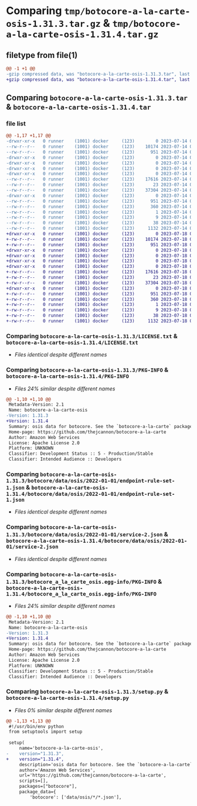 # Comparing `tmp/botocore-a-la-carte-osis-1.31.3.tar.gz` & `tmp/botocore-a-la-carte-osis-1.31.4.tar.gz`

## filetype from file(1)

```diff
@@ -1 +1 @@
-gzip compressed data, was "botocore-a-la-carte-osis-1.31.3.tar", last modified: Fri Jul 14 01:46:26 2023, max compression
+gzip compressed data, was "botocore-a-la-carte-osis-1.31.4.tar", last modified: Tue Jul 18 01:55:23 2023, max compression
```

## Comparing `botocore-a-la-carte-osis-1.31.3.tar` & `botocore-a-la-carte-osis-1.31.4.tar`

### file list

```diff
@@ -1,17 +1,17 @@
-drwxr-xr-x   0 runner    (1001) docker     (123)        0 2023-07-14 01:46:26.038826 botocore-a-la-carte-osis-1.31.3/
--rw-r--r--   0 runner    (1001) docker     (123)    10174 2023-07-14 01:46:25.000000 botocore-a-la-carte-osis-1.31.3/LICENSE.txt
--rw-r--r--   0 runner    (1001) docker     (123)      951 2023-07-14 01:46:26.038826 botocore-a-la-carte-osis-1.31.3/PKG-INFO
-drwxr-xr-x   0 runner    (1001) docker     (123)        0 2023-07-14 01:46:26.038826 botocore-a-la-carte-osis-1.31.3/botocore/
-drwxr-xr-x   0 runner    (1001) docker     (123)        0 2023-07-14 01:46:26.038826 botocore-a-la-carte-osis-1.31.3/botocore/data/
-drwxr-xr-x   0 runner    (1001) docker     (123)        0 2023-07-14 01:46:26.038826 botocore-a-la-carte-osis-1.31.3/botocore/data/osis/
-drwxr-xr-x   0 runner    (1001) docker     (123)        0 2023-07-14 01:46:26.038826 botocore-a-la-carte-osis-1.31.3/botocore/data/osis/2022-01-01/
--rw-r--r--   0 runner    (1001) docker     (123)    17616 2023-07-14 01:45:45.000000 botocore-a-la-carte-osis-1.31.3/botocore/data/osis/2022-01-01/endpoint-rule-set-1.json
--rw-r--r--   0 runner    (1001) docker     (123)       23 2023-07-14 01:45:45.000000 botocore-a-la-carte-osis-1.31.3/botocore/data/osis/2022-01-01/paginators-1.json
--rw-r--r--   0 runner    (1001) docker     (123)    37304 2023-07-14 01:45:45.000000 botocore-a-la-carte-osis-1.31.3/botocore/data/osis/2022-01-01/service-2.json
-drwxr-xr-x   0 runner    (1001) docker     (123)        0 2023-07-14 01:46:26.038826 botocore-a-la-carte-osis-1.31.3/botocore_a_la_carte_osis.egg-info/
--rw-r--r--   0 runner    (1001) docker     (123)      951 2023-07-14 01:46:26.000000 botocore-a-la-carte-osis-1.31.3/botocore_a_la_carte_osis.egg-info/PKG-INFO
--rw-r--r--   0 runner    (1001) docker     (123)      360 2023-07-14 01:46:26.000000 botocore-a-la-carte-osis-1.31.3/botocore_a_la_carte_osis.egg-info/SOURCES.txt
--rw-r--r--   0 runner    (1001) docker     (123)        1 2023-07-14 01:46:26.000000 botocore-a-la-carte-osis-1.31.3/botocore_a_la_carte_osis.egg-info/dependency_links.txt
--rw-r--r--   0 runner    (1001) docker     (123)        9 2023-07-14 01:46:26.000000 botocore-a-la-carte-osis-1.31.3/botocore_a_la_carte_osis.egg-info/top_level.txt
--rw-r--r--   0 runner    (1001) docker     (123)       38 2023-07-14 01:46:26.038826 botocore-a-la-carte-osis-1.31.3/setup.cfg
--rw-r--r--   0 runner    (1001) docker     (123)     1132 2023-07-14 01:46:25.000000 botocore-a-la-carte-osis-1.31.3/setup.py
+drwxr-xr-x   0 runner    (1001) docker     (123)        0 2023-07-18 01:55:23.680278 botocore-a-la-carte-osis-1.31.4/
+-rw-r--r--   0 runner    (1001) docker     (123)    10174 2023-07-18 01:55:23.000000 botocore-a-la-carte-osis-1.31.4/LICENSE.txt
+-rw-r--r--   0 runner    (1001) docker     (123)      951 2023-07-18 01:55:23.680278 botocore-a-la-carte-osis-1.31.4/PKG-INFO
+drwxr-xr-x   0 runner    (1001) docker     (123)        0 2023-07-18 01:55:23.680278 botocore-a-la-carte-osis-1.31.4/botocore/
+drwxr-xr-x   0 runner    (1001) docker     (123)        0 2023-07-18 01:55:23.680278 botocore-a-la-carte-osis-1.31.4/botocore/data/
+drwxr-xr-x   0 runner    (1001) docker     (123)        0 2023-07-18 01:55:23.680278 botocore-a-la-carte-osis-1.31.4/botocore/data/osis/
+drwxr-xr-x   0 runner    (1001) docker     (123)        0 2023-07-18 01:55:23.680278 botocore-a-la-carte-osis-1.31.4/botocore/data/osis/2022-01-01/
+-rw-r--r--   0 runner    (1001) docker     (123)    17616 2023-07-18 01:54:50.000000 botocore-a-la-carte-osis-1.31.4/botocore/data/osis/2022-01-01/endpoint-rule-set-1.json
+-rw-r--r--   0 runner    (1001) docker     (123)       23 2023-07-18 01:54:50.000000 botocore-a-la-carte-osis-1.31.4/botocore/data/osis/2022-01-01/paginators-1.json
+-rw-r--r--   0 runner    (1001) docker     (123)    37304 2023-07-18 01:54:50.000000 botocore-a-la-carte-osis-1.31.4/botocore/data/osis/2022-01-01/service-2.json
+drwxr-xr-x   0 runner    (1001) docker     (123)        0 2023-07-18 01:55:23.680278 botocore-a-la-carte-osis-1.31.4/botocore_a_la_carte_osis.egg-info/
+-rw-r--r--   0 runner    (1001) docker     (123)      951 2023-07-18 01:55:23.000000 botocore-a-la-carte-osis-1.31.4/botocore_a_la_carte_osis.egg-info/PKG-INFO
+-rw-r--r--   0 runner    (1001) docker     (123)      360 2023-07-18 01:55:23.000000 botocore-a-la-carte-osis-1.31.4/botocore_a_la_carte_osis.egg-info/SOURCES.txt
+-rw-r--r--   0 runner    (1001) docker     (123)        1 2023-07-18 01:55:23.000000 botocore-a-la-carte-osis-1.31.4/botocore_a_la_carte_osis.egg-info/dependency_links.txt
+-rw-r--r--   0 runner    (1001) docker     (123)        9 2023-07-18 01:55:23.000000 botocore-a-la-carte-osis-1.31.4/botocore_a_la_carte_osis.egg-info/top_level.txt
+-rw-r--r--   0 runner    (1001) docker     (123)       38 2023-07-18 01:55:23.680278 botocore-a-la-carte-osis-1.31.4/setup.cfg
+-rw-r--r--   0 runner    (1001) docker     (123)     1132 2023-07-18 01:55:23.000000 botocore-a-la-carte-osis-1.31.4/setup.py
```

### Comparing `botocore-a-la-carte-osis-1.31.3/LICENSE.txt` & `botocore-a-la-carte-osis-1.31.4/LICENSE.txt`

 * *Files identical despite different names*

### Comparing `botocore-a-la-carte-osis-1.31.3/PKG-INFO` & `botocore-a-la-carte-osis-1.31.4/PKG-INFO`

 * *Files 24% similar despite different names*

```diff
@@ -1,10 +1,10 @@
 Metadata-Version: 2.1
 Name: botocore-a-la-carte-osis
-Version: 1.31.3
+Version: 1.31.4
 Summary: osis data for botocore. See the `botocore-a-la-carte` package for more info.
 Home-page: https://github.com/thejcannon/botocore-a-la-carte
 Author: Amazon Web Services
 License: Apache License 2.0
 Platform: UNKNOWN
 Classifier: Development Status :: 5 - Production/Stable
 Classifier: Intended Audience :: Developers
```

### Comparing `botocore-a-la-carte-osis-1.31.3/botocore/data/osis/2022-01-01/endpoint-rule-set-1.json` & `botocore-a-la-carte-osis-1.31.4/botocore/data/osis/2022-01-01/endpoint-rule-set-1.json`

 * *Files identical despite different names*

### Comparing `botocore-a-la-carte-osis-1.31.3/botocore/data/osis/2022-01-01/service-2.json` & `botocore-a-la-carte-osis-1.31.4/botocore/data/osis/2022-01-01/service-2.json`

 * *Files identical despite different names*

### Comparing `botocore-a-la-carte-osis-1.31.3/botocore_a_la_carte_osis.egg-info/PKG-INFO` & `botocore-a-la-carte-osis-1.31.4/botocore_a_la_carte_osis.egg-info/PKG-INFO`

 * *Files 24% similar despite different names*

```diff
@@ -1,10 +1,10 @@
 Metadata-Version: 2.1
 Name: botocore-a-la-carte-osis
-Version: 1.31.3
+Version: 1.31.4
 Summary: osis data for botocore. See the `botocore-a-la-carte` package for more info.
 Home-page: https://github.com/thejcannon/botocore-a-la-carte
 Author: Amazon Web Services
 License: Apache License 2.0
 Platform: UNKNOWN
 Classifier: Development Status :: 5 - Production/Stable
 Classifier: Intended Audience :: Developers
```

### Comparing `botocore-a-la-carte-osis-1.31.3/setup.py` & `botocore-a-la-carte-osis-1.31.4/setup.py`

 * *Files 0% similar despite different names*

```diff
@@ -1,13 +1,13 @@
 #!/usr/bin/env python
 from setuptools import setup
 
 setup(
     name='botocore-a-la-carte-osis',
-    version="1.31.3",
+    version="1.31.4",
     description='osis data for botocore. See the `botocore-a-la-carte` package for more info.',
     author='Amazon Web Services',
     url='https://github.com/thejcannon/botocore-a-la-carte',
     scripts=[],
     packages=["botocore"],
     package_data={
         'botocore': ['data/osis/*/*.json'],
```

